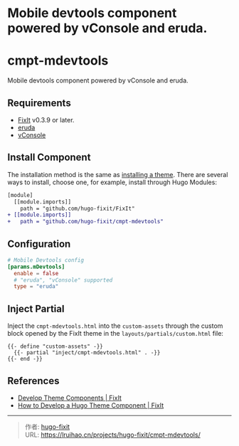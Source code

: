 # Mobile devtools component powered by vConsole and eruda.

# cmpt-mdevtools

Mobile devtools component powered by vConsole and eruda.

## Requirements

- [FixIt](https://github.com/hugo-fixit/FixIt) v0.3.9 or later.
- [eruda](https://github.com/liriliri/eruda)
- [vConsole](https://github.com/Tencent/vConsole)

## Install Component

The installation method is the same as [installing a theme](https://fixit.lruihao.cn/documentation/installation/). There are several ways to install, choose one, for example, install through Hugo Modules:

```diff
[module]
  [[module.imports]]
    path = "github.com/hugo-fixit/FixIt"
+ [[module.imports]]
+   path = "github.com/hugo-fixit/cmpt-mdevtools"
```

## Configuration

```toml
# Mobile Devtools config
[params.mDevtools]
  enable = false
  # "eruda", "vConsole" supported
  type = "eruda"
```

## Inject Partial

Inject the `cmpt-mdevtools.html` into the `custom-assets` through the custom block opened by the FixIt theme in the `layouts/partials/custom.html` file:

```go-html-template
{{- define "custom-assets" -}}
  {{- partial "inject/cmpt-mdevtools.html" . -}}
{{- end -}}
```

## References

- [Develop Theme Components | FixIt](https://fixit.lruihao.cn/contributing/components/)
- [How to Develop a Hugo Theme Component | FixIt](https://fixit.lruihao.cn/components/dev-component/)


---

> 作者: [hugo-fixit](https://github.com/hugo-fixit)  
> URL: https://lruihao.cn/projects/hugo-fixit/cmpt-mdevtools/  

